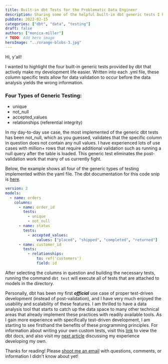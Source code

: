 ```yaml
---
title: Built-in dbt Tests for the Problematic Data Engineer
description: Sharing some of the helpful built-in dbt generic tests I have implemented in my workflows.
pubDate: 2022-02-15
categories: ["dbt", "data", "testing"]
draft: false
authors: ["monica-miller"]
# TODO: Add hero image
heroImage: "../orange-blobs-3.jpg"
---
```


Hi, y'all!

I wanted to highlight the four built-in generic tests provided by dbt that actively make my development life easier. Written into each .yml file, these column specific tests allow for data validation to occur before the data analysis yields the wrong information.

### Four Types of Generic Testing:

- unique
- not_null
- accepted_values
- relationships (referential integrity)

In my day-to-day use case, the most implemented of the generic dbt tests has been not_null, which as you guessed, validates that the specific column in question does not contain any null values. I have experienced lots of use cases with million+ rows that require additional validation such as running a null query after the table is loaded. This generic test eliminates the post-validation work that many of us currently fight.

Below, the example shows all four of the generic types of testing implemented within the yaml file. The dbt documentation for this code snip is [here](https://docs.getdbt.com/docs/building-a-dbt-project/tests).

```yml
version: 2
models:
  - name: orders
    columns:
      - name: order_id
        tests:
          - unique
          - not_null
      - name: status
        tests:
          - accepted_values:
              values: ["placed", "shipped", "completed", "returned"]
      - name: customer_id
        tests:
          - relationships:
              to: ref('customers')
              field: id
```

After selecting the columns in question and building the necessary tests, running the command `dbt test` will execute all of tests that are attached to models in the directory.

Personally, dbt has been my first **_official_** use case of proper test-driven development (instead of post-validation), and I have very much enjoyed the usability and scalability of these features. I am thrilled to have a data analysis tool that starts to catch up the data space to many other technical areas that already implement these practices with readily available tools. As I gain more experience with specifically test-driven development, I am starting to see firsthand the benefits of these programming principles. For information about writing your own custom tests, visit this [link](https://docs.getdbt.com/docs/guides/writing-custom-generic-tests) to view the dbt docs, and also visit my [next article](./writing-custom-dbt-tests) discussing my experience developing my own.

Thanks for reading! Please [shoot me an email](/contact/) with questions, comments, or information I didn't know about yet!
